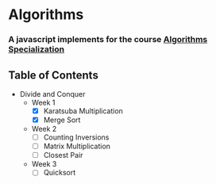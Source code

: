 # Algorithms

### A javascript implements for the course [Algorithms Specialization](https://www.coursera.org/specializations/algorithms)

## Table of Contents

- Divide and Conquer
  - Week 1
    - [x] Karatsuba Multiplication
    - [x] Merge Sort
  - Week 2
    - [ ] Counting Inversions
    - [ ] Matrix Multiplication
    - [ ] Closest Pair
  - Week 3
    - [ ] Quicksort